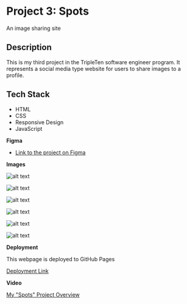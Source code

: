 # Project 3: Spots

An image sharing site

## Description

This is my third project in the TripleTen software engineer program. It represents a social media type website for users to share images to a profile.

## Tech Stack

- HTML
- CSS
- Responsive Design
- JavaScript

**Figma**

- [Link to the project on Figma](https://www.figma.com/file/BBNm2bC3lj8QQMHlnqRsga/Sprint-3-Project-%E2%80%94-Spots?type=design&node-id=2%3A60&mode=design&t=afgNFybdorZO6cQo-1)

**Images**

![alt text](images/1-photo-by-moritz-feldmann-from-pexels.jpg)

![alt text](images/2-photo-by-ceiline-from-pexels.jpg)

![alt text](images/3-photo-by-tubanur-dogan-from-pexels.jpg)

![alt text](images/4-photo-by-maurice-laschet-from-pexels.jpg)

![alt text](images/5-photo-by-van-anh-nguyen-from-pexels.jpg)

![alt text](images/6-photo-by-moritz-feldmann-from-pexels.jpg)

**Deployment**

This webpage is deployed to GitHub Pages

[Deployment Link](https://samuller13.github.io/se_project_spots/)



**Video**

[My "Spots" Project Overview](https://drive.google.com/file/d/1mooTK0480wEE9f7a-ADmcjDsq2D32XnI/view?usp=sharing)

